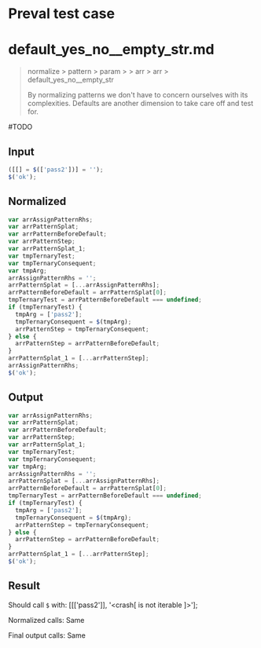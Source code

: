 # Preval test case

# default_yes_no__empty_str.md

> normalize > pattern > param >  > arr > arr > default_yes_no__empty_str
>
> By normalizing patterns we don't have to concern ourselves with its complexities. Defaults are another dimension to take care off and test for.

#TODO

## Input

`````js filename=intro
([[] = $(['pass2'])] = '');
$('ok');
`````

## Normalized

`````js filename=intro
var arrAssignPatternRhs;
var arrPatternSplat;
var arrPatternBeforeDefault;
var arrPatternStep;
var arrPatternSplat_1;
var tmpTernaryTest;
var tmpTernaryConsequent;
var tmpArg;
arrAssignPatternRhs = '';
arrPatternSplat = [...arrAssignPatternRhs];
arrPatternBeforeDefault = arrPatternSplat[0];
tmpTernaryTest = arrPatternBeforeDefault === undefined;
if (tmpTernaryTest) {
  tmpArg = ['pass2'];
  tmpTernaryConsequent = $(tmpArg);
  arrPatternStep = tmpTernaryConsequent;
} else {
  arrPatternStep = arrPatternBeforeDefault;
}
arrPatternSplat_1 = [...arrPatternStep];
arrAssignPatternRhs;
$('ok');
`````

## Output

`````js filename=intro
var arrAssignPatternRhs;
var arrPatternSplat;
var arrPatternBeforeDefault;
var arrPatternStep;
var arrPatternSplat_1;
var tmpTernaryTest;
var tmpTernaryConsequent;
var tmpArg;
arrAssignPatternRhs = '';
arrPatternSplat = [...arrAssignPatternRhs];
arrPatternBeforeDefault = arrPatternSplat[0];
tmpTernaryTest = arrPatternBeforeDefault === undefined;
if (tmpTernaryTest) {
  tmpArg = ['pass2'];
  tmpTernaryConsequent = $(tmpArg);
  arrPatternStep = tmpTernaryConsequent;
} else {
  arrPatternStep = arrPatternBeforeDefault;
}
arrPatternSplat_1 = [...arrPatternStep];
$('ok');
`````

## Result

Should call `$` with:
[[['pass2']], '<crash[ <ref> is not iterable ]>'];

Normalized calls: Same

Final output calls: Same
